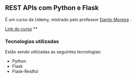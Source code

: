 ## REST APIs com Python e Flask
É um curso da Udemy, mistrado pelo professor [Danilo Moreira](https://www.linkedin.com/in/odanilomoreira/) . 

[Link do curso](https://www.udemy.com/course/rest-apis-com-python-e-flask/)  \**




### Tecnologias utilizadas
Estão sendo utilizadas as seguintes tecnologias:
- Python
- Flask
- Flask-Restful
